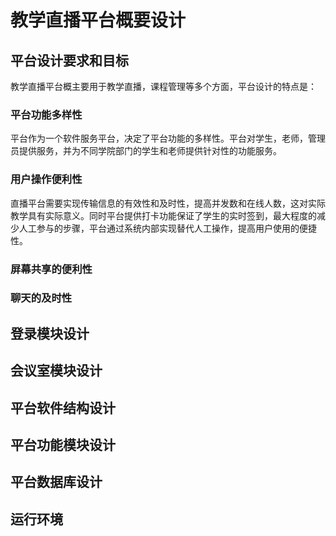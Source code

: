 <!--
 * @Time             : 2021-11-05 21:27:22
 * @Author           : Albert Wang
 * @Email            : shadowofgost@outlook.com
 * @Software         : Vscode
 * @FilePath         : /LiveStream/Api/概要设计文档.md
 * @Copyright Notice : Copyright 2021 Albert Wang 王子睿, All Rights Reserved.
 * Copyright 2021 Albert Wang 王子睿, All Rights Reserved.
 * @Description      :
 * @LastTime         : 2021-11-06 02:10:50
 * @LastAuthor       : Albert Wang
-->
# 教学直播平台概要设计
## 平台设计要求和目标

教学直播平台概主要用于教学直播，课程管理等多个方面，平台设计的特点是：
### 平台功能多样性
平台作为一个软件服务平台，决定了平台功能的多样性。平台对学生，老师，管理员提供服务，并为不同学院部门的学生和老师提供针对性的功能服务。
### 用户操作便利性
直播平台需要实现传输信息的有效性和及时性，提高并发数和在线人数，这对实际教学具有实际意义。同时平台提供打卡功能保证了学生的实时签到，最大程度的减少人工参与的步骤，平台通过系统内部实现替代人工操作，提高用户使用的便捷性。
### 屏幕共享的便利性

### 聊天的及时性
## 登录模块设计
## 会议室模块设计
## 平台软件结构设计
## 平台功能模块设计
## 平台数据库设计
## 运行环境
